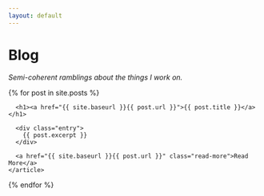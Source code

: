 ```yaml
---
layout: default
---
```


<div class="tech-slideshow">
  <div class="mover-1"></div>
</div>

# Blog

_Semi-coherent ramblings about the things I work on._

<div class="posts">
  {% for post in site.posts %}
    <article class="post">

      <h1><a href="{{ site.baseurl }}{{ post.url }}">{{ post.title }}</a></h1>

      <div class="entry">
        {{ post.excerpt }}
      </div>

      <a href="{{ site.baseurl }}{{ post.url }}" class="read-more">Read More</a>
    </article>
  {% endfor %}
</div>
